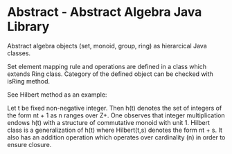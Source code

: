 # Abstract - Abstract Algebra Java Library

Abstract algebra objects (set, monoid, group, ring) as hierarcical Java classes. 

Set element mapping rule and operations are defined in a class which extends Ring class. Category of the defined object can be checked with isRing method.

See Hilbert method as an example:

Let t be fixed non-negative integer. Then h(t) denotes the set of integers of the form nt + 1 as n ranges over Z+. One observes that integer multiplication endows h(t) with a structure of commutative monoid with unit 1.
Hilbert class is a generalization of h(t) where Hilbert(t,s) denotes the form nt + s. It also has an addition operation which operates over cardinality (n) in order to ensure closure.
